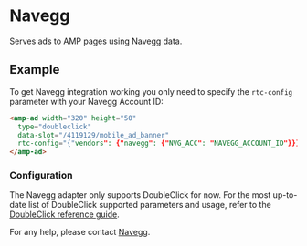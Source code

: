 <!---
Copyright 2017 The AMP HTML Authors. All Rights Reserved.

Licensed under the Apache License, Version 2.0 (the "License");
you may not use this file except in compliance with the License.
You may obtain a copy of the License at

      http://www.apache.org/licenses/LICENSE-2.0

Unless required by applicable law or agreed to in writing, software
distributed under the License is distributed on an "AS-IS" BASIS,
WITHOUT WARRANTIES OR CONDITIONS OF ANY KIND, either express or implied.
See the License for the specific language governing permissions and
limitations under the License.
-->

# Navegg

Serves ads to AMP pages using Navegg data.

## Example

To get Navegg integration working you only need to specify the `rtc-config` parameter with your Navegg Account ID:

```html
<amp-ad width="320" height="50"
  type="doubleclick"
  data-slot="/4119129/mobile_ad_banner"
  rtc-config="{"vendors": {"navegg": {"NVG_ACC": "NAVEGG_ACCOUNT_ID"}}}">
</amp-ad>
```

### Configuration

The Navegg adapter only supports DoubleClick for now. For the most up-to-date list of DoubleClick supported parameters and usage, refer to the [DoubleClick reference guide](https://github.com/ampproject/amphtml/blob/master/ads/google/doubleclick.md).

For any help, please contact [Navegg](https://www.navegg.com/en/institutional/#contact).
